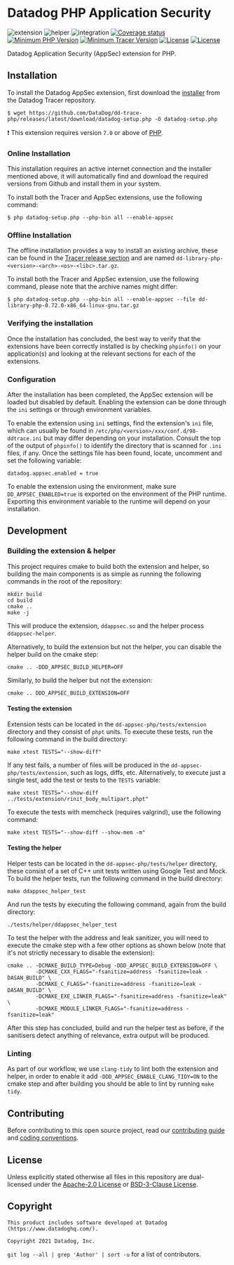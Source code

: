 # Datadog PHP Application Security

![extension](https://github.com/DataDog/dd-appsec-php/actions/workflows/extension.yml/badge.svg?branch=master)
![helper](https://github.com/DataDog/dd-appsec-php/actions/workflows/helper.yml/badge.svg?branch=master)
![integration](https://github.com/DataDog/dd-appsec-php/actions/workflows/integration.yml/badge.svg?branch=master)
[![Coverage status](https://codecov.io/github/DataDog/dd-appsec-php/coverage.svg?branch=master)](https://codecov.io/github/DataDog/dd-appsec-php?branch=master)
[![Minimum PHP Version](https://img.shields.io/badge/php-%3E%3D%207.0-8892BF.svg)](https://php.net/)
[![Minimum Tracer Version](https://img.shields.io/badge/tracer-%3E%3D%200.67.0-2892BF.svg)](https://github.com/DataDog/dd-trace-php)
[![License](https://img.shields.io/badge/License-BSD%203--Clause-blue.svg)](LICENSE)
[![License](https://img.shields.io/badge/License-Apache%202.0-blue.svg)](LICENSE)

Datadog Application Security (AppSec) extension for PHP. 

## Installation

To install the Datadog AppSec extension, first download the [installer](https://github.com/DataDog/dd-trace-php/releases/latest/download/datadog-setup.php) from the Datadog Tracer repository. 

```
$ wget https://github.com/DataDog/dd-trace-php/releases/latest/download/datadog-setup.php -O datadog-setup.php
```
:exclamation: This extension requires version `7.0` or above of [PHP](https://php.net).

### Online Installation 

This installation requires an active internet connection and the installer mentioned above, it will automatically find and download the required versions from Github and install them in your system. 

To install both the Tracer and AppSec extensions, use the following command:
```
$ php datadog-setup.php --php-bin all --enable-appsec
```

### Offline Installation

The offline installation provides a way to install an existing archive, these can be found in the [Tracer release section](https://github.com/DataDog/dd-trace-php/releases) and are named `dd-library-php-<version>-<arch>-<os>-<libc>.tar.gz`.

To install both the Tracer and AppSec extension, use the following command, please note that the archive names might differ:
```
$ php datadog-setup.php --php-bin all --enable-appsec --file dd-library-php-0.72.0-x86_64-linux-gnu.tar.gz
```

### Verifying the installation

Once the installation has concluded, the best way to verify that the extensions have been correctly installed is by checking `phpinfo()` on your application(s) and looking at the relevant sections for each of the extensions. 

### Configuration

After the installation has been completed, the AppSec extension will be loaded but disabled by default. Enabling the extension can be done through the `ini` settings or through environment variables.

To enable the extension using `ini` settings, find the extension's `ini` file, which can usually be found in  `/etc/php/<version>/xxx/conf.d/98-ddtrace.ini` but may differ depending on your installation. Consult the top of the output of `phpinfo()` to identify the directory that is scanned for `.ini` files, if any. Once the settings file has been found, locate, uncomment and set the following variable:
```
datadog.appsec.enabled = true
```
To enable the extension using the environment, make sure `DD_APPSEC_ENABLED=true` is exported on the environment of the PHP runtime. Exporting this environment variable to the runtime will depend on your installation.

## Development

### Building the extension & helper

This project requires cmake to build both the extension and helper, so building the main components is as simple as running the following commands in the root of the repository:
```
mkdir build
cd build
cmake ..
make -j
```
This will produce the extension, `ddappsec.so` and the helper process `ddappsec-helper`.

Alternatively, to build the extension but not the helper, you can disable the helper build on the cmake step:
```
cmake .. -DDD_APPSEC_BUILD_HELPER=OFF 
```
Similarly, to build the helper but not the extension:
```
cmake .. DDD_APPSEC_BUILD_EXTENSION=OFF 
```

#### Testing the extension

Extension tests can be located in the `dd-appsec-php/tests/extension` directory and they consist of `phpt` units. To execute these tests, run the following command in the build directory:
```
make xtest TESTS="--show-diff"
```
If any test fails, a number of files will be produced in the `dd-appsec-php/tests/extension`, such as logs, diffs, etc. Alternatively, to execute just a single test, add the test or tests to the `TESTS` variable:
```
make xtest TESTS="--show-diff ../tests/extension/rinit_body_multipart.phpt"
```
To execute the tests with memcheck (requires valgrind), use the following command:
```
make xtest TESTS="--show-diff --show-mem -m"
```
#### Testing the helper

Helper tests can be located in the `dd-appsec-php/tests/helper` directory, these consist of a set of C++ unit tests written using Google Test and Mock. To build the helper tests, run the following command in the build directory:
```
make ddappsec_helper_test
```
And run the tests by executing the following command, again from the build directory:
```
./tests/helper/ddappsec_helper_test
```
To test the helper with the address and leak sanitizer, you will need to execute the cmake step with a few other options as shown below (note that it's not strictly necessary to disable the extension):
```
cmake .. -DCMAKE_BUILD_TYPE=Debug -DDD_APPSEC_BUILD_EXTENSION=OFF \
         -DCMAKE_CXX_FLAGS="-fsanitize=address -fsanitize=leak -DASAN_BUILD" \
         -DCMAKE_C_FLAGS="-fsanitize=address -fsanitize=leak -DASAN_BUILD" \
         -DCMAKE_EXE_LINKER_FLAGS="-fsanitize=address -fsanitize=leak" \
         -DCMAKE_MODULE_LINKER_FLAGS="-fsanitize=address -fsanitize=leak"
```
After this step has concluded, build and run the helper test as before, if the sanitisers detect anything of relevance, extra output will be produced.

### Linting

As part of our workflow, we use `clang-tidy` to lint both the extension and helper, in order to enable it add `-DDD_APPSEC_ENABLE_CLANG_TIDY=ON` to the cmake step and after building you should be able to lint by running `make tidy`.

## Contributing

Before contributing to this open source project, read our [contributing guide](CONTRIBUTING.md) and [coding conventions](CONVENTIONS.md).

## License

Unless explicitly stated otherwise all files in this repository are dual-licensed under the [Apache-2.0 License](LICENSE.Apache) or [BSD-3-Clause License](LICENSE.BSD3).

## Copyright
```
This product includes software developed at Datadog (https://www.datadoghq.com/).

Copyright 2021 Datadog, Inc.
```
`git log --all | grep 'Author' | sort -u` for a list of contributors.

